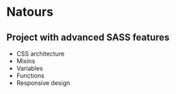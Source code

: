 # Natours

## Project with advanced SASS features

- CSS architecture
- Mixins
- Variables
- Functions
- Responsive design
